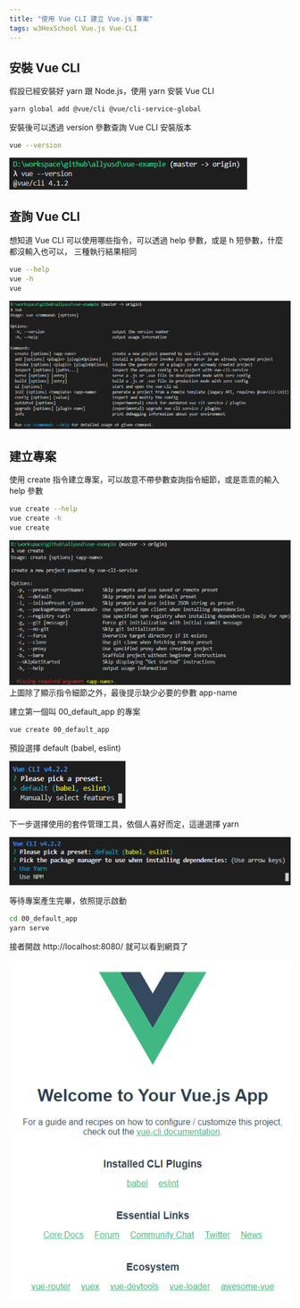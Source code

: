 ```yaml
---
title: "使用 Vue CLI 建立 Vue.js 專案"
tags: w3HexSchool Vue.js Vue-CLI
---
```


## 安裝 Vue CLI

假設已經安裝好 yarn 跟 Node.js，使用 yarn 安裝 Vue CLI

```bash
yarn global add @vue/cli @vue/cli-service-global
```

安裝後可以透過 version 參數查詢 Vue CLI 安裝版本

```bash
vue --version
```

![](/assets/images/2020-02-08-use-vue-cli-create-vuejs-project/2020-02-04_22-09-51.png)

## 查詢 Vue CLI

想知道 Vue CLI 可以使用哪些指令，可以透過 help 參數，或是 h 短參數，什麼都沒輸入也可以，
三種執行結果相同

```bash
vue --help
vue -h
vue
```

![](/assets/images/2020-02-08-use-vue-cli-create-vuejs-project/2020-02-04_22-15-03.png)

## 建立專案

使用 create 指令建立專案，可以故意不帶參數查詢指令細節，或是乖乖的輸入 help 參數

```bash
vue create --help
vue create -h
vue create
```

![](/assets/images/2020-02-08-use-vue-cli-create-vuejs-project/2020-02-04_22-19-03.png)
上圖除了顯示指令細節之外，最後提示缺少必要的參數 app-name

建立第一個叫 00_default_app 的專案

```bash
vue create 00_default_app
```

預設選擇 default (babel, eslint)

![](/assets/images/2020-02-08-use-vue-cli-create-vuejs-project/2020-02-08_21-06-20.png)

下一步選擇使用的套件管理工具，依個人喜好而定，這邊選擇 yarn

![](/assets/images/2020-02-08-use-vue-cli-create-vuejs-project/2020-02-08_21-07-01.png)

等待專案產生完畢，依照提示啟動

```bash
cd 00_default_app
yarn serve
```

接者開啟 http://localhost:8080/ 就可以看到網頁了

![](/assets/images/2020-02-08-use-vue-cli-create-vuejs-project/2020-02-08_21-16-49.png)
